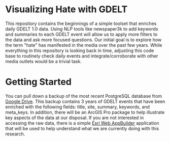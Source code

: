 # Visualizing Hate with GDELT

This repository contains the beginnings of a simple toolset that enriches daily GDELT 1.0 
data. Using NLP tools like newspaper3k to add keywords and summaries to each GDELT event will allow us to 
apply more filters to the data and ask more focused questions. Our initial goal is to explore
how the term "hate" has manifested in the media over the past few years. While everything in 
this repository is looking back in time, adjusting this code base to routinely check daily events
and integrate/corroborate with other media outlets would be a trivial task.   

# Getting Started

You can pull down a backup of the most recent PostgreSQL 
database from [Google Drive](https://drive.google.com/drive/folders/1bKCVqyX23mUCjZUpB6J4yQl49QFddTiS?usp=sharing). 
 This backup contains 3 years of GDELT events that have been enriched with the following fields: 
 title, site, summary, keywords, and meta_keys. In addition, there will be an ArcGIS Pro package to help illustrate key aspects of the data at our disposal. If you 
are not interested in accessing the raw data, there is a simple 
[Esri Web AppBuilder](https://dbsne.maps.arcgis.com/apps/webappviewer/index.html?id=bde9ea7dd3d645aab3cf4648a53c1c2b) application that will be used
to help understand what we are currently doing with this research.